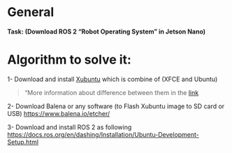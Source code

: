 # General
**Task: (Download ROS 2 “Robot Operating System” in Jetson Nano)**

# Algorithm to solve it: 
1-	Download and install [Xubuntu]( Xubuntu-20.04-l4t-32.3.1.tar.tbz2) which is combine of (XFCE and Ubuntu)
>“More information about difference between them in the [link](https://www.geeksforgeeks.org/difference-between-ubuntu-and-xubuntu/”)
 
2-	Download Balena or any software (to Flash Xubuntu image to SD card or USB)
https://www.balena.io/etcher/ 

3-	Download and install ROS 2  as following 
https://docs.ros.org/en/dashing/Installation/Ubuntu-Development-Setup.html

